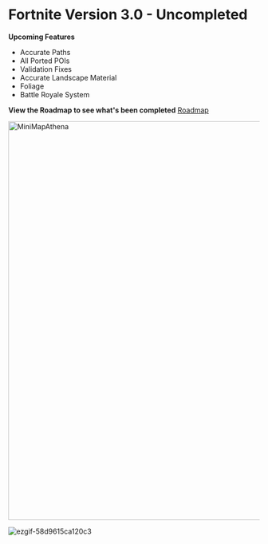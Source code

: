 # Fortnite Version 3.0 - Uncompleted
**Upcoming Features**
- Accurate Paths
- All Ported POIs
- Validation Fixes
- Accurate Landscape Material
- Foliage
- Battle Royale System

**View the Roadmap to see what's been completed**
[Roadmap](https://github.com/zqvb/AthenaTemplate/blob/Fortnite-3.0/POI.md)

<img width="800" height="800" alt="MiniMapAthena" src="https://github.com/user-attachments/assets/6e94eceb-1145-47e4-a161-597dd2cc61df" />

![ezgif-58d9615ca120c3](https://github.com/user-attachments/assets/a4d4250f-6384-45d8-92d6-9055b065e06d)
